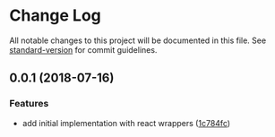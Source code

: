 # Change Log

All notable changes to this project will be documented in this file. See [standard-version](https://github.com/conventional-changelog/standard-version) for commit guidelines.

<a name="0.0.1"></a>

## 0.0.1 (2018-07-16)

### Features

- add initial implementation with react wrappers ([1c784fc](https://www.github.com/Hotell/read-di/commit/1c784fc))
